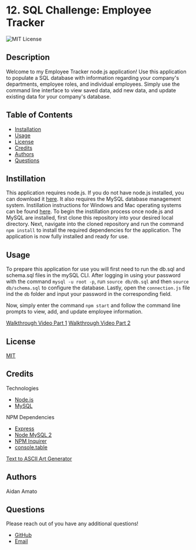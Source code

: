 # 12. SQL Challenge: Employee Tracker

![MIT License](https://img.shields.io/badge/license-MIT-green)

## Description

Welcome to my Employee Tracker node.js application! Use this application to populate a SQL database with information regarding your company's departments, employee roles, and individual employees. Simply use the command line interface to view saved data, add new data, and update existing data for your company's database.

## Table of Contents

* [Installation](#installation)
* [Usage](#usage)
* [License](#license)
* [Credits](#credits)
* [Authors](#authors)
* [Questions](#questions)

## Instillation

This application requires node.js. If you do not have node.js installed, you can download it [here](https://nodejs.org/en/). It also requires the MySQL database management system. Instillation instructions for Windows and Mac operating systems can be found [here](https://coding-boot-camp.github.io/full-stack/mysql/mysql-installation-guide). To begin the instillation process once node.js and MySQL are installed, first clone this repository into your desired local directory. Next, navigate into the cloned repository and run the command `npm install` to install the required dependencies for the application. The application is now fully installed and ready for use.

## Usage

To prepare this application for use you will first need to run the db.sql and schema.sql files in the mySQL CLI. After logging in using your password with the command `mysql -u root -p`, run `source db/db.sql` and then `source db/schema.sql` to configure the database. Lastly, open the `connection.js` file ind the `db` folder and input your password in the corresponding field.

Now, simply enter the command `npm start` and follow the command line prompts to view, add, and update employee information.

[Walkthrough Video Part 1](https://watch.screencastify.com/v/MwdqVsAndB9EloZf2FxD)
[Walkthrough Video Part 2](https://watch.screencastify.com/v/p8qczZ1URkQIK4VTttyN)

## License

[MIT](./LICENSE.txt)

## Credits

Technologies

* [Node.js](https://nodejs.org/en/)
* [MySQL](https://www.mysql.com/)

NPM Dependencies

* [Express](https://www.npmjs.com/package/express)
* [Node MySQL 2](https://www.npmjs.com/package/mysql2?__cf_chl_captcha_tk__=pmd_D_9ZYQ1MY_s2zyp9_cyigjzi9F6rp.HQGrKz3R3K9gA-1632161698-0-gqNtZGzNAuWjcnBszQfR)
* [NPM Inquirer](https://www.npmjs.com/package/inquirer#prompt)
* [console.table](https://www.npmjs.com/package/console.table)

[Text to ASCII Art Generator](https://patorjk.com/software/taag/#p=display&f=Graffiti&t=Type%20Something%20)

## Authors

Aidan Amato

## Questions

Please reach out of you have any additional questions!

* [GitHub](https://github.com/aidanamato)
* [Email](mailto:aidanamato@comcast.net)
